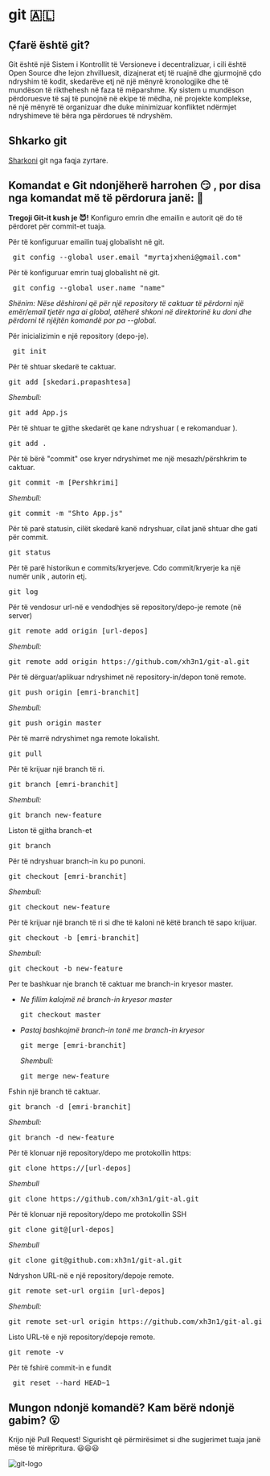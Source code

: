 ﻿# git 🇦🇱

## Çfarë është git?

Git është një Sistem i Kontrollit të Versioneve i decentralizuar, i cili është Open Source dhe lejon zhvilluesit, dizajnerat etj të ruajnë dhe gjurmojnë çdo ndryshim të kodit, skedarëve etj në një mënyrë kronologjike dhe të mundëson të rikthehesh në faza të mëparshme. Ky sistem u mundëson përdoruesve të saj të punojnë në ekipe të mëdha, në projekte komplekse, në një mënyrë të organizuar dhe duke minimizuar konfliktet ndërmjet ndryshimeve të bëra nga përdorues të ndryshëm.

## Shkarko git

[Sharkoni](https://git-scm.com/downloads) git nga faqja zyrtare.

## Komandat e Git ndonjëherë harrohen 😏 , por disa nga komandat më të përdorura janë: 🤘

**Tregoji Git-it kush je 😈!** Konfiguro emrin dhe emailin e autorit që do të përdoret për commit-et tuaja.

Për të konfiguruar emailin tuaj globalisht në git.

<pre> git config --global user.email "myrtajxheni@gmail.com"</pre>

Për të konfiguruar emrin tuaj globalisht në git.

<pre> git config --global user.name "name" </pre>

_Shënim: Nëse dëshironi që për një repository të caktuar të përdorni një emër/email tjetër nga ai global, atëherë shkoni në direktorinë ku doni dhe përdorni të njëjtën komandë por pa --global._

Për inicializimin e një repository (depo-je).

<pre> git init </pre>

Për të shtuar skedarë te caktuar.

<pre>git add [skedari.prapashtesa] </pre>

_Shembull:_

<pre>git add App.js</pre>

Për të shtuar te gjithe skedarët qe kane ndryshuar ( e rekomanduar ).

<pre>git add .</pre>

Për të bërë "commit" ose kryer ndryshimet me një mesazh/përshkrim te caktuar.

<pre>git commit -m [Pershkrimi]</pre>

_Shembull:_

<pre>git commit -m "Shto App.js" </pre>

Për të parë statusin, cilët skedarë kanë ndryshuar, cilat janë shtuar dhe gati për commit.

<pre>git status</pre>

Për të parë historikun e commits/kryerjeve. Cdo commit/kryerje ka një numër unik , autorin etj.

<pre>git log</pre>

Për të vendosur url-në e vendodhjes së repository/depo-je remote (në server)

<pre>git remote add origin [url-depos]</pre>

_Shembull:_

<pre>git remote add origin https://github.com/xh3n1/git-al.git</pre>

Për të dërguar/aplikuar ndryshimet në repository-in/depon tonë remote.

<pre>git push origin [emri-branchit]</pre>

_Shembull:_

<pre>git push origin master</pre>

Për të marrë ndryshimet nga remote lokalisht.

<pre>git pull</pre>

Për të krijuar një branch të ri.

<pre>git branch [emri-branchit]</pre>

_Shembull:_

<pre>git branch new-feature</pre>

Liston të gjitha branch-et

<pre>git branch</pre>

Për të ndryshuar branch-in ku po punoni.

<pre>git checkout [emri-branchit]</pre>

_Shembull:_

<pre>git checkout new-feature</pre>

Për të krijuar një branch të ri si dhe të kaloni në këtë branch të sapo krijuar.

<pre>git checkout -b [emri-branchit]</pre>

_Shembull:_

<pre>git checkout -b new-feature</pre>

Per te bashkuar nje branch të caktuar me branch-in kryesor master.

- _Ne fillim kalojmë në branch-in kryesor master_
   <pre>git checkout master</pre>
- _Pastaj bashkojmë branch-in tonë me branch-in kryesor_
  <pre>git merge [emri-branchit]</pre>
  _Shembull:_
  <pre>git merge new-feature</pre>

Fshin një branch të caktuar.

<pre>git branch -d [emri-branchit]</pre>

_Shembull:_

<pre>git branch -d new-feature</pre>

Për të klonuar një repository/depo me protokollin https:

<pre>git clone https://[url-depos]</pre>

_Shembull_

<pre>git clone https://github.com/xh3n1/git-al.git</pre>

Për të klonuar një repository/depo me protokollin SSH

<pre>git clone git@[url-depos]</pre>

_Shembull_

<pre>git clone git@github.com:xh3n1/git-al.git</pre>

Ndryshon URL-në e një repository/depoje remote.

<pre>git remote set-url orgiin [url-depos] </pre>

_Shembull:_

<pre>git remote set-url origin https://github.com/xh3n1/git-al.git </pre>

Listo URL-të e një repository/depoje remote.

<pre>git remote -v</pre>

Për të fshirë commit-in e fundit

<pre> git reset --hard HEAD~1 </pre>

## Mungon ndonjë komandë? Kam bërë ndonjë gabim? 😮

Krijo një Pull Request! Sigurisht që përmirësimet si dhe sugjerimet tuaja janë mëse të mirëpritura. 😃😃😃

![git-logo](https://git-scm.com/images/logos/downloads/Git-Icon-1788C.png)
